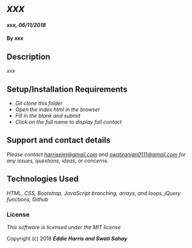 # _xxx_

#### _xxx, 06/11/2018_

#### By _**xxx**_

## Description

_xxx_

## Setup/Installation Requirements

* _Git clone this folder_
* _Open the index.html in the browser_
* _Fill in the blank and submit_
* _Click on the full name to display full contact_

## Support and contact details

_Please contact harrisejm@gmail.com  and swatiranjan0111@gmail.com for any issues, questions, ideas, or concerns._

## Technologies Used

_HTML, CSS, Bootstrap, JavaScript branching, arrays, and loops, jQuery functions, Github_

### License

*This software is licensed under the MIT license*

Copyright (c) 2018 **_Eddie Harris and Swati Sahay_**
